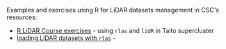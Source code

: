 Examples and exercises using R for LiDAR datasets management in CSC's resources:
* [R LiDAR Course exercises](R_lidar_course_exercises) - using `rlas` and `lidR` in Taito supercluster
* [loading LiDAR datasets with `rlas`](rlas-DEM_example) - 
